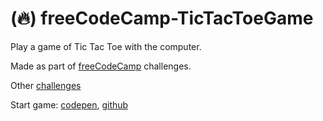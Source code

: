 # (:fire:) freeCodeCamp-TicTacToeGame
Play a game of Tic Tac Toe with the computer.

Made as part of [freeCodeCamp](https://www.freecodecamp.com/challenges/build-a-tic-tac-toe-game) challenges.

Other [challenges](https://www.freecodecamp.com/cirych)

Start game:
[codepen](http://codepen.io/Cirych/pen/QENJxE), 
[github](http://cirych.github.io/freeCodeCamp-TicTacToeGame/)

